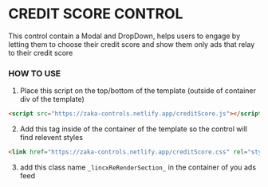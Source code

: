 # CREDIT SCORE CONTROL

This control contain a Modal and DropDown, helps users to engage by letting them to choose their credit score and show them only ads that relay to their credit score

### HOW TO USE

1. Place this script on the top/bottom of the template (outside of container div of the template)
````html
<script src="https://zaka-controls.netlify.app/creditScore.js"></script>
````

2. Add this tag inside of the container of the template so the control will find relevent styles

````html
<link href="https://zaka-controls.netlify.app/creditScore.css" rel="stylesheet" />
````

3. add this class name ``_lincxReRenderSection_``  in the container of you ads feed